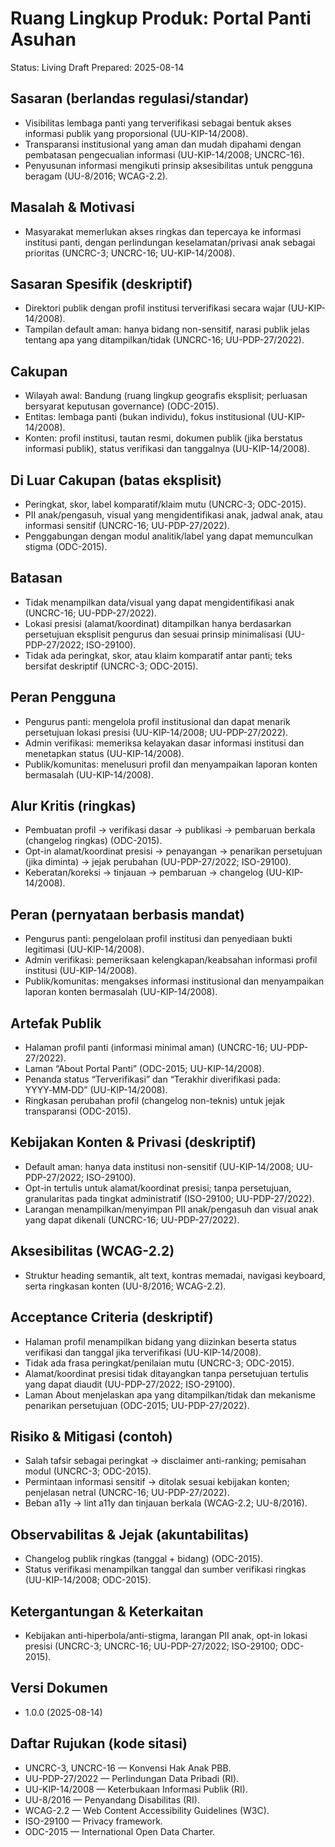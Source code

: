 # Ruang Lingkup Produk: Portal Panti Asuhan

Status: Living Draft
Prepared: 2025-08-14

## Sasaran (berlandas regulasi/standar)

- Visibilitas lembaga panti yang terverifikasi sebagai bentuk akses informasi publik yang proporsional (UU-KIP-14/2008).
- Transparansi institusional yang aman dan mudah dipahami dengan pembatasan pengecualian informasi (UU-KIP-14/2008; UNCRC-16).
- Penyusunan informasi mengikuti prinsip aksesibilitas untuk pengguna beragam (UU-8/2016; WCAG-2.2).

## Masalah & Motivasi

- Masyarakat memerlukan akses ringkas dan tepercaya ke informasi institusi panti, dengan perlindungan keselamatan/privasi anak sebagai prioritas (UNCRC-3; UNCRC-16; UU-KIP-14/2008).

## Sasaran Spesifik (deskriptif)

- Direktori publik dengan profil institusi terverifikasi secara wajar (UU-KIP-14/2008).
- Tampilan default aman: hanya bidang non-sensitif, narasi publik jelas tentang apa yang ditampilkan/tidak (UNCRC-16; UU-PDP-27/2022).

## Cakupan

- Wilayah awal: Bandung (ruang lingkup geografis eksplisit; perluasan bersyarat keputusan governance) (ODC-2015).
- Entitas: lembaga panti (bukan individu), fokus institusional (UU-KIP-14/2008).
- Konten: profil institusi, tautan resmi, dokumen publik (jika berstatus informasi publik), status verifikasi dan tanggalnya (UU-KIP-14/2008).

## Di Luar Cakupan (batas eksplisit)

- Peringkat, skor, label komparatif/klaim mutu (UNCRC-3; ODC-2015).
- PII anak/pengasuh, visual yang mengidentifikasi anak, jadwal anak, atau informasi sensitif (UNCRC-16; UU-PDP-27/2022).
- Penggabungan dengan modul analitik/label yang dapat memunculkan stigma (ODC-2015).

## Batasan

- Tidak menampilkan data/visual yang dapat mengidentifikasi anak (UNCRC-16; UU-PDP-27/2022).
- Lokasi presisi (alamat/koordinat) ditampilkan hanya berdasarkan persetujuan eksplisit pengurus dan sesuai prinsip minimalisasi (UU-PDP-27/2022; ISO-29100).
- Tidak ada peringkat, skor, atau klaim komparatif antar panti; teks bersifat deskriptif (UNCRC-3; ODC-2015).

## Peran Pengguna

- Pengurus panti: mengelola profil institusional dan dapat menarik persetujuan lokasi presisi (UU-KIP-14/2008; UU-PDP-27/2022).
- Admin verifikasi: memeriksa kelayakan dasar informasi institusi dan menetapkan status (UU-KIP-14/2008).
- Publik/komunitas: menelusuri profil dan menyampaikan laporan konten bermasalah (UU-KIP-14/2008).

## Alur Kritis (ringkas)

- Pembuatan profil → verifikasi dasar → publikasi → pembaruan berkala (changelog ringkas) (ODC-2015).
- Opt-in alamat/koordinat presisi → penayangan → penarikan persetujuan (jika diminta) → jejak perubahan (UU-PDP-27/2022; ISO-29100).
- Keberatan/koreksi → tinjauan → pembaruan → changelog (UU-KIP-14/2008).

## Peran (pernyataan berbasis mandat)

- Pengurus panti: pengelolaan profil institusi dan penyediaan bukti legitimasi (UU-KIP-14/2008).
- Admin verifikasi: pemeriksaan kelengkapan/keabsahan informasi profil institusi (UU-KIP-14/2008).
- Publik/komunitas: mengakses informasi institusional dan menyampaikan laporan konten bermasalah (UU-KIP-14/2008).

## Artefak Publik

- Halaman profil panti (informasi minimal aman) (UNCRC-16; UU-PDP-27/2022).
- Laman “About Portal Panti” (ODC-2015; UU-KIP-14/2008).
- Penanda status “Terverifikasi” dan “Terakhir diverifikasi pada: YYYY‑MM‑DD” (UU-KIP-14/2008).
- Ringkasan perubahan profil (changelog non-teknis) untuk jejak transparansi (ODC-2015).

## Kebijakan Konten & Privasi (deskriptif)

- Default aman: hanya data institusi non-sensitif (UU-KIP-14/2008; UU-PDP-27/2022; ISO-29100).
- Opt-in tertulis untuk alamat/koordinat presisi; tanpa persetujuan, granularitas pada tingkat administratif (ISO-29100; UU-PDP-27/2022).
- Larangan menampilkan/menyimpan PII anak/pengasuh dan visual anak yang dapat dikenali (UNCRC-16; UU-PDP-27/2022).

## Aksesibilitas (WCAG-2.2)

- Struktur heading semantik, alt text, kontras memadai, navigasi keyboard, serta ringkasan konten (UU-8/2016; WCAG-2.2).

## Acceptance Criteria (deskriptif)

- Halaman profil menampilkan bidang yang diizinkan beserta status verifikasi dan tanggal jika terverifikasi (UU-KIP-14/2008).
- Tidak ada frasa peringkat/penilaian mutu (UNCRC-3; ODC-2015).
- Alamat/koordinat presisi tidak ditayangkan tanpa persetujuan tertulis yang dapat diaudit (UU-PDP-27/2022; ISO-29100).
- Laman About menjelaskan apa yang ditampilkan/tidak dan mekanisme penarikan persetujuan (ODC-2015; UU-PDP-27/2022).

## Risiko & Mitigasi (contoh)

- Salah tafsir sebagai peringkat → disclaimer anti-ranking; pemisahan modul (UNCRC-3; ODC-2015).
- Permintaan informasi sensitif → ditolak sesuai kebijakan konten; penjelasan netral (UNCRC-16; UU-PDP-27/2022).
- Beban a11y → lint a11y dan tinjauan berkala (WCAG-2.2; UU-8/2016).

## Observabilitas & Jejak (akuntabilitas)

- Changelog publik ringkas (tanggal + bidang) (ODC-2015).
- Status verifikasi menampilkan tanggal dan sumber verifikasi ringkas (UU-KIP-14/2008; ODC-2015).

## Ketergantungan & Keterkaitan

- Kebijakan anti-hiperbola/anti-stigma, larangan PII anak, opt-in lokasi presisi (UNCRC-3; UNCRC-16; UU-PDP-27/2022; ISO-29100; ODC-2015).

## Versi Dokumen

- 1.0.0 (2025-08-14)

## Daftar Rujukan (kode sitasi)

- UNCRC-3, UNCRC-16 — Konvensi Hak Anak PBB.
- UU-PDP-27/2022 — Perlindungan Data Pribadi (RI).
- UU-KIP-14/2008 — Keterbukaan Informasi Publik (RI).
- UU-8/2016 — Penyandang Disabilitas (RI).
- WCAG-2.2 — Web Content Accessibility Guidelines (W3C).
- ISO-29100 — Privacy framework.
- ODC-2015 — International Open Data Charter.
